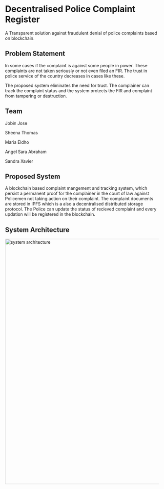 
# Decentralised Police Complaint Register

A Transparent solution against fraudulent denial of police complaints based on blockchain.



## Problem Statement
In some cases if the complaint is against some people in power. These complaints are not taken seriously or not even filed an FIR. The trust in police service of the country decreases in cases like these.

The proposed system eliminates the need for trust. The complainer can track the complaint status and the system protects the FIR and complaint from tampering or destruction.
## Team
Jobin Jose
 
Sheena Thomas

Maria Eldho

Angel Sara Abraham

Sandra Xavier
## Proposed System
A blockchain based complaint mangement and tracking system, which persist a permanent proof for the complainer in the court of law against Policemen not taking action on their complaint. The complaint documents are stored in IPFS which is a also a decentralised distributed storage protocol. The Police can update the status of recieved complaint and every updation will be registered in the blockchain.
## System Architecture
<img src="https://i.ibb.co/rFkfK1j/Started-with-Solidity-React-5.png" alt="system architecture" width="800"/>
